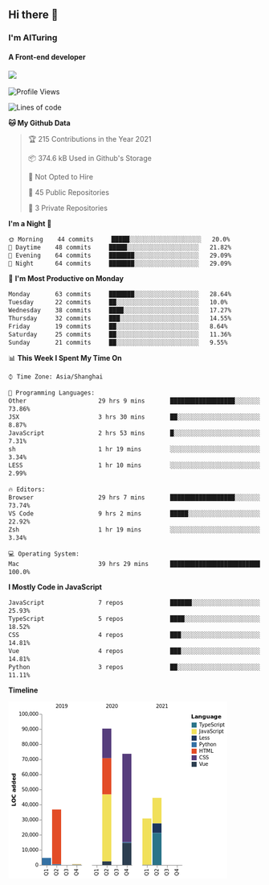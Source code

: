 ## Hi there 👋
### I'm AITuring
#### A Front-end developer

<img src="./dhx.gif" width="400px"/>

<!--START_SECTION:waka-->
![Profile Views](http://img.shields.io/badge/Profile%20Views-2-blue)

![Lines of code](https://img.shields.io/badge/From%20Hello%20World%20I%27ve%20Written-281162%20lines%20of%20code-blue)

**🐱 My Github Data** 

> 🏆 215 Contributions in the Year 2021
 > 
> 📦 374.6 kB Used in Github's Storage 
 > 
> 🚫 Not Opted to Hire
 > 
> 📜 45 Public Repositories 
 > 
> 🔑 3 Private Repositories  
 > 
**I'm a Night 🦉** 

```text
🌞 Morning    44 commits     █████░░░░░░░░░░░░░░░░░░░░   20.0% 
🌆 Daytime    48 commits     █████░░░░░░░░░░░░░░░░░░░░   21.82% 
🌃 Evening    64 commits     ███████░░░░░░░░░░░░░░░░░░   29.09% 
🌙 Night      64 commits     ███████░░░░░░░░░░░░░░░░░░   29.09%

```
📅 **I'm Most Productive on Monday** 

```text
Monday       63 commits     ███████░░░░░░░░░░░░░░░░░░   28.64% 
Tuesday      22 commits     ██░░░░░░░░░░░░░░░░░░░░░░░   10.0% 
Wednesday    38 commits     ████░░░░░░░░░░░░░░░░░░░░░   17.27% 
Thursday     32 commits     ███░░░░░░░░░░░░░░░░░░░░░░   14.55% 
Friday       19 commits     ██░░░░░░░░░░░░░░░░░░░░░░░   8.64% 
Saturday     25 commits     ██░░░░░░░░░░░░░░░░░░░░░░░   11.36% 
Sunday       21 commits     ██░░░░░░░░░░░░░░░░░░░░░░░   9.55%

```


📊 **This Week I Spent My Time On** 

```text
⌚︎ Time Zone: Asia/Shanghai

💬 Programming Languages: 
Other                    29 hrs 9 mins       ██████████████████░░░░░░░   73.86% 
JSX                      3 hrs 30 mins       ██░░░░░░░░░░░░░░░░░░░░░░░   8.87% 
JavaScript               2 hrs 53 mins       █░░░░░░░░░░░░░░░░░░░░░░░░   7.31% 
sh                       1 hr 19 mins        ░░░░░░░░░░░░░░░░░░░░░░░░░   3.34% 
LESS                     1 hr 10 mins        ░░░░░░░░░░░░░░░░░░░░░░░░░   2.99%

🔥 Editors: 
Browser                  29 hrs 7 mins       ██████████████████░░░░░░░   73.74% 
VS Code                  9 hrs 2 mins        █████░░░░░░░░░░░░░░░░░░░░   22.92% 
Zsh                      1 hr 19 mins        ░░░░░░░░░░░░░░░░░░░░░░░░░   3.34%

💻 Operating System: 
Mac                      39 hrs 29 mins      █████████████████████████   100.0%

```

**I Mostly Code in JavaScript** 

```text
JavaScript               7 repos             ██████░░░░░░░░░░░░░░░░░░░   25.93% 
TypeScript               5 repos             ████░░░░░░░░░░░░░░░░░░░░░   18.52% 
CSS                      4 repos             ███░░░░░░░░░░░░░░░░░░░░░░   14.81% 
Vue                      4 repos             ███░░░░░░░░░░░░░░░░░░░░░░   14.81% 
Python                   3 repos             ██░░░░░░░░░░░░░░░░░░░░░░░   11.11%

```


**Timeline**

![Chart not found](https://raw.githubusercontent.com/AITuring/AITuring/main/charts/bar_graph.png) 


<!--END_SECTION:waka-->


